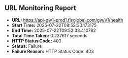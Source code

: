 ## URL Monitoring Report

- **URL:** https://api-gw1-prod1.fisglobal.com/gw/v1/health
- **Start Time:** 2025-07-22T09:52:33.173175
- **End Time:** 2025-07-22T09:52:33.410792
- **Total Time Taken:** 0.237617 seconds
- **HTTP Status Code:** 403
- **Status:** Failure
- **Failure Reason:** HTTP Status Code: 403

